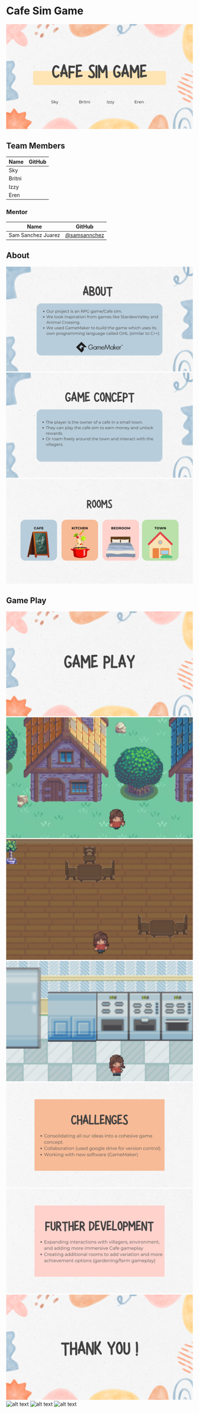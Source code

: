 # Cafe Sim Game
![alt text](Presentation/1.png)

## Team Members

| Name              | GitHub                                                      | 
| ----------------- | ----------------------------------------------------------- | 
| Sky    |   |
| Britni   |   |
| Izzy   |  |
| Eren   |   |

### Mentor

| Name              | GitHub                                                      |   
| ----------------- | ----------------------------------------------------------- |  
| Sam Sanchez Juarez  | [@samsannchez](https://github.com/samsannchez)       |          


## About 
![alt text](Presentation/2.png)
![alt text](Presentation/3.png)
![alt text](Presentation/4.png)

## Game Play
![alt text](Presentation/5.png)
![alt text](Presentation/gameplay1.png)
![alt text](Presentation/gameplay2.png)
![alt text](Presentation/gameplay3.png)
![alt text](Presentation/6.png)
![alt text](Presentation/7.png)
![alt text](Presentation/8.png)
![alt text](Presentation/10.png)
![alt text](Presentation/11.png)
![alt text](Presentation/12.png)


